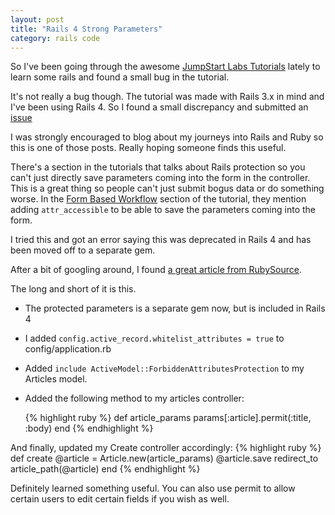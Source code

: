 ```yaml
---
layout: post
title: "Rails 4 Strong Parameters"
category: rails code
---
```



So I've been going through the awesome [JumpStart Labs Tutorials](http://tutorials.jumpstartlab.com/) lately to learn some rails and found a small bug in the tutorial.

It's not really a bug though. The tutorial was made with Rails 3.x in mind and I've been using Rails 4.  So I found a small discrepancy and submitted an [issue](https://github.com/JumpstartLab/curriculum/issues/606)

I was strongly encouraged to blog about my journeys into Rails and Ruby so this is one of those posts.  Really hoping someone finds this useful.

<!--break-->

There's a section in the tutorials that talks about Rails protection so you can't just directly save parameters coming into the form in the controller.  This is a great thing so people can't just submit bogus data or do something worse.  In the [Form Based Workflow](http://tutorials.jumpstartlab.com/projects/blogger.html#i1:-form-based-workflow) section of the tutorial, they mention adding `attr_accessible` to be able to save the parameters coming into the form.

I tried this and got an error saying this was deprecated in Rails 4 and has been moved off to a separate gem.

After a bit of googling around, I found [a great article from RubySource](http://rubysource.com/rails-4-quick-look-strong-parameters/).

The long and short of it is this.

  * The protected parameters is a separate gem now, but is included in Rails 4
  * I added `config.active_record.whitelist_attributes = true` to config/application.rb
  * Added `include ActiveModel::ForbiddenAttributesProtection` to my Articles model.
  * Added the following method to my articles controller:

    {% highlight ruby %}
    def article_params
        params[:article].permit(:title, :body)
    end
    {% endhighlight %}

And finally, updated my Create controller accordingly:
   {% highlight ruby %}
    def create
      @article = Article.new(article_params)
      @article.save
      redirect_to article_path(@article)
    end
    {% endhighlight %}

Definitely learned something useful.  You can also use permit to allow certain users to edit certain fields if you wish as well.


